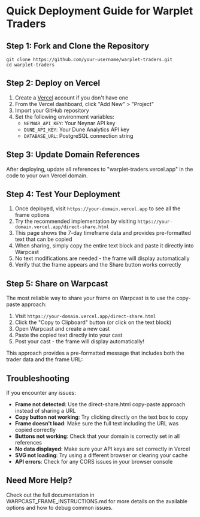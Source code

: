 # Quick Deployment Guide for Warplet Traders

## Step 1: Fork and Clone the Repository
```
git clone https://github.com/your-username/warplet-traders.git
cd warplet-traders
```

## Step 2: Deploy on Vercel
1. Create a [Vercel](https://vercel.com) account if you don't have one
2. From the Vercel dashboard, click "Add New" > "Project"
3. Import your GitHub repository
4. Set the following environment variables:
   - `NEYNAR_API_KEY`: Your Neynar API key
   - `DUNE_API_KEY`: Your Dune Analytics API key
   - `DATABASE_URL`: PostgreSQL connection string

## Step 3: Update Domain References
After deploying, update all references to "warplet-traders.vercel.app" in the code to your own Vercel domain.

## Step 4: Test Your Deployment
1. Once deployed, visit `https://your-domain.vercel.app` to see all the frame options
2. Try the recommended implementation by visiting `https://your-domain.vercel.app/direct-share.html` 
3. This page shows the 7-day timeframe data and provides pre-formatted text that can be copied
4. When sharing, simply copy the entire text block and paste it directly into Warpcast
5. No text modifications are needed - the frame will display automatically
6. Verify that the frame appears and the Share button works correctly

## Step 5: Share on Warpcast
The most reliable way to share your frame on Warpcast is to use the copy-paste approach:

1. Visit `https://your-domain.vercel.app/direct-share.html`
2. Click the "Copy to Clipboard" button (or click on the text block)
3. Open Warpcast and create a new cast
4. Paste the copied text directly into your cast
5. Post your cast - the frame will display automatically!

This approach provides a pre-formatted message that includes both the trader data and the frame URL:

## Troubleshooting
If you encounter any issues:
- **Frame not detected**: Use the direct-share.html copy-paste approach instead of sharing a URL
- **Copy button not working**: Try clicking directly on the text box to copy
- **Frame doesn't load**: Make sure the full text including the URL was copied correctly
- **Buttons not working**: Check that your domain is correctly set in all references
- **No data displayed**: Make sure your API keys are set correctly in Vercel
- **SVG not loading**: Try using a different browser or clearing your cache
- **API errors**: Check for any CORS issues in your browser console

## Need More Help?
Check out the full documentation in WARPCAST_FRAME_INSTRUCTIONS.md for more details on the available options and how to debug common issues.